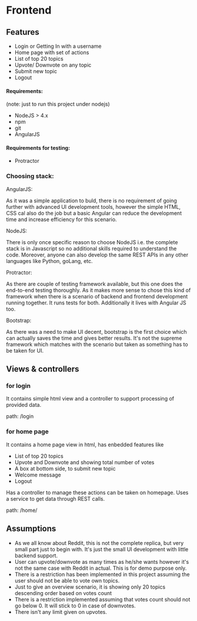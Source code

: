 # Frontend

## Features
* Login or Getting In with a username
* Home page with set of actions
* List of top 20 topics
* Upvote/ Downvote on any topic
* Submit new topic
* Logout

#### Requirements:
(note: just to run this project under nodejs)
* NodeJS > 4.x
* npm
* git
* AngularJS

#### Requirements for testing:
* Protractor

### Choosing stack:
AngularJS: 

As it was a simple application to buld, there is no requirement of going further with advanced UI development tools, however the simple HTML, CSS cal also do the job but a basic Angular can reduce the development time and increase efficiency for this scenario.

NodeJS:

There is only once specific reason to choose NodeJS i.e. the complete stack is in Javascript so no additional skills required to understand the code. Moreover, anyone can also develop the same REST APIs in any other languages like Python, goLang, etc. 

Protractor:

As there are couple of testing framework available, but this one does the end-to-end testing thoroughly. As it makes more sense to chose this kind of framework when there is a scenario of backend and frontend development running together. It runs tests for both. Additionally it lives with Angular JS too.

Bootstrap:

As there was a need to make UI decent, bootstrap is the first choice which can actually saves the time and gives better results. It's not the supreme framework which matches with the scenario but taken as something has to be taken for UI.


## Views & controllers

### for login
It contains simple html view and a controller to support processing of provided data.

path: /login

### for home page
It contains a home page view in html, has enbedded features like
* List of top 20 topics
* Upvote and Downvote and showing total number of votes
* A box at bottom side, to submit new topic
* Welcome message
* Logout

Has a controller to manage these actions can be taken on homepage. Uses a service to get data through REST calls.

path: /home/


## Assumptions
* As we all know about Reddit, this is not the complete replica, but very small part just to begin with. It's just the small UI development with little backend support.
* User can upvote/downvote as many times as he/she wants however it's not the same case with Reddit in actual. This is for demo purpose only.
* There is a restriction has been implemented in this project assuming the user should not be able to vote own topics.
* Just to give an overview scenario, it is showing only 20 topics descending order based on votes count
* There is a restriction implemented assuming that votes count should not go below 0. It will stick to 0 in case of downvotes.
* There isn't any limit given on upvotes.


